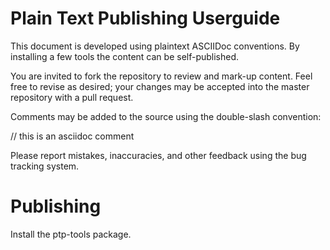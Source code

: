 # Plain Text Publishing Userguide

This document is developed using plaintext ASCIIDoc conventions. By
installing a few tools the content can be self-published.

You are invited to fork the repository to review and mark-up content. Feel
free to revise as desired; your changes may be accepted into the master
repository with a pull request.

Comments may be added to the source using the double-slash convention:

// this is an asciidoc comment

Please report mistakes, inaccuracies, and other feedback using the bug
tracking system.

# Publishing

Install the ptp-tools package.
